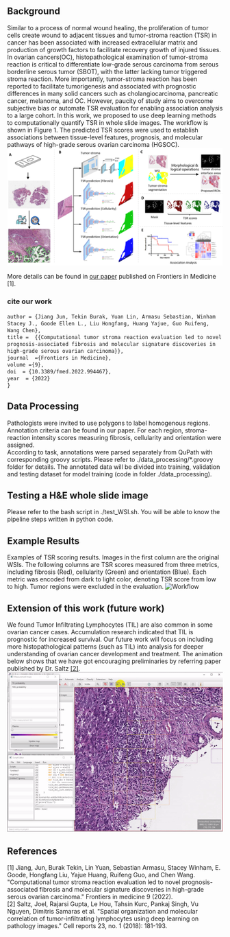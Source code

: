 ## Background
Similar to a process of normal wound healing, the proliferation of tumor cells create wound to adjacent tissues and 
tumor-stroma reaction (TSR) in cancer has been associated with increased extracellular matrix and production of 
growth factors to facilitate recovery growth of injured tissues. In ovarian cancers(OC), histopathological examination of 
tumor-stroma reaction is critical to differentiate low-grade serous carcinoma from serous borderline serous tumor (SBOT), with the latter lacking tumor triggered stroma reaction. More importantly, tumor-stroma reaction has been reported to facilitate tumorigenesis and associated with prognostic differences in many solid cancers such as cholangiocarcinoma, pancreatic cancer, melanoma, and OC.
However, paucity of study aims to overcome subjective bias or automate TSR evaluation for enabling association analysis to a large cohort. 
In this work, we proposed to use deep learning methods to computationally quantify TSR in whole slide images. The workflow is shown in Figure 1.
The predicted TSR scores were used to establish associations between tissue-level features, prognosis, and molecular pathways of high-grade serous ovarian carcinoma (HGSOC).
![Workflow](./img/Figure_1.png)

More details can be found in [our paper](https://www.frontiersin.org/articles/10.3389/fmed.2022.994467/full) published on Frontiers in Medicine [1].
### cite our work
```
author = {Jiang Jun, Tekin Burak, Yuan Lin, Armasu Sebastian, Winham Stacey J., Goode Ellen L., Liu Hongfang, Huang Yajue, Guo Ruifeng, Wang Chen},
title =  {{Computational tumor stroma reaction evaluation led to novel prognosis-associated fibrosis and molecular signature discoveries in high-grade serous ovarian carcinoma}},
journal  ={Frontiers in Medicine},
volume ={9},
doi  = {10.3389/fmed.2022.994467},
year  = {2022}
}
```

## Data Processing
Pathologists were invited to use polygons to label homogenous regions. Annotation criteria can be found in our paper.
For each region, stroma-reaction intensity scores measuring fibrosis, cellularity and orientation were assigned.  
According to task, annotations were parsed separately from QuPath with corresponding groovy scripts. Please refer to ./data_processing/*.groovy folder for details.
The annotated data will be divided into training, validation and testing dataset for model training (code in folder ./data_processing).

## Testing a H&E whole slide image
Please refer to the bash script in ./test_WSI.sh. You will be able to know the pipeline steps written in python code.

## Example Results 
Examples of TSR scoring results. Images in the first column are the original WSIs. The following columns are TSR scores measured from three metrics, including fibrosis (Red), cellularity (Green) and orientation (Blue). Each metric was encoded from dark to light color, denoting TSR score from low to high. Tumor regions were excluded in the evaluation. 
![Workflow](./img/TSR_example_0.png)

## Extension of this work (future work) 
We found Tumor Infiltrating Lymphocytes (TIL) are also common in some ovarian cancer cases. Accumulation research indicated that TIL is prognostic for increased survival. 
Our future work will focus on including more histopathological patterns (such as TIL) into analysis for deeper understanding of ovarian cancer development and treatment.
The animation below shows that we have got encouraging preliminaries by referring paper published by Dr. Saltz [[2]](https://www.cell.com/cell-reports/pdf/S2211-1247(18)30447-9.pdf).
![Workflow](./img/TIL_demo.gif)

## References
[1] Jiang, Jun, Burak Tekin, Lin Yuan, Sebastian Armasu, Stacey Winham, E. Goode, Hongfang Liu, Yajue Huang, Ruifeng Guo, and Chen Wang. "Computational tumor stroma reaction evaluation led to novel prognosis-associated fibrosis and molecular signature discoveries in high-grade serous ovarian carcinoma." Frontiers in medicine 9 (2022).   
[2] Saltz, Joel, Rajarsi Gupta, Le Hou, Tahsin Kurc, Pankaj Singh, Vu Nguyen, Dimitris Samaras et al. "Spatial organization and molecular correlation of tumor-infiltrating lymphocytes using deep learning on pathology images." Cell reports 23, no. 1 (2018): 181-193.











